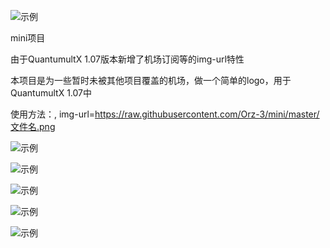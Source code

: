 
![示例](https://raw.githubusercontent.com/Orz-3/mini/none/头部.png)

mini项目

由于QuantumultX 1.07版本新增了机场订阅等的img-url特性

本项目是为一些暂时未被其他项目覆盖的机场，做一个简单的logo，用于QuantumultX 1.07中


使用方法：, img-url=https://raw.githubusercontent.com/Orz-3/mini/master/文件名.png

![示例](https://raw.githubusercontent.com/Orz-3/mini/none/新1.png)

![示例](https://raw.githubusercontent.com/Orz-3/mini/none/新2.png)

![示例](https://raw.githubusercontent.com/Orz-3/mini/none/新3.png)

![示例](https://raw.githubusercontent.com/Orz-3/mini/none/新4.png)

![示例](https://raw.githubusercontent.com/Orz-3/mini/none/新N.png)





